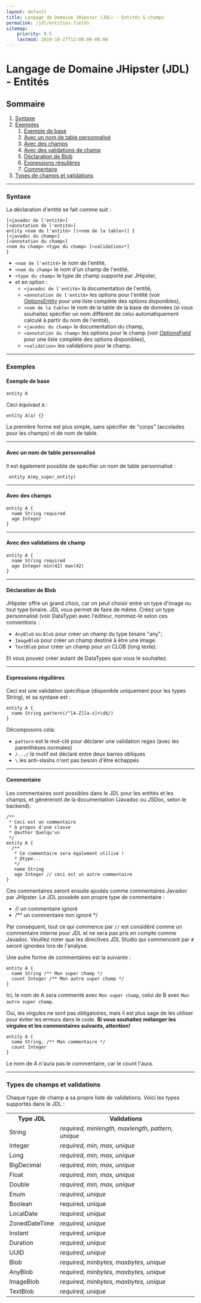 ```yaml
---
layout: default
title: Langage de Domaine JHipster (JDL) - Entités & champs
permalink: /jdl/entities-fields
sitemap:
    priority: 0.5
    lastmod: 2019-10-27T12:00:00-00:00
---
```


# <i class="fa fa-star"></i> Langage de Domaine JHipster (JDL) - Entités

## Sommaire

1. [Syntaxe](#syntaxe)
1. [Exemples](#exemples)
   1. [Exemple de base](#exemple-de-base)
   1. [Avec un nom de table personnalisé](#avec-un-nom-de-table-personnalisé)
   1. [Avec des champs](#avec-des-champs)
   1. [Avec des validations de champ](#avec-des-validations-de-champ)
   1. [Déclaration de Blob](#déclaration-de-blob)
   1. [Expressions régulières](#expressions-régulières)
   1. [Commentaire](#commentaire)
1. [Types de champs et validations](#types-de-champs-et-validations)

---

### Syntaxe

La déclaration d'entité se fait comme suit :
```
[<javadoc de l'entité>]
[<annotation de l'entité>]
entity <nom de l'entité> [(<nom de la table>)] {
[<javadoc du champ>]
[<annotation du champ>]
<nom du champ> <type du champ> [<validation>*]
}
```


  - `<nom de l'entité>` le nom de l'entité,
  - `<nom du champ>` le nom d'un champ de l'entité,
  - `<type du champ>` le type de champ supporté par JHipster,
  - et en option :
    - `<javadoc de l'entité>` la documentation de l'entité,
    - `<annotation de l'entité>` les options pour l'entité (voir [OptionsEntity][] pour une liste complète des options disponibles),
    - `<nom de la table>` le nom de la table de la base de données (si vous souhaitez spécifier un nom différent de celui automatiquement calculé à partir du nom de l'entité),
    - `<javadoc du champ>` la documentation du champ,
    - `<annotation du champ>` les options pour le champ (voir [OptionsField][] pour une liste complète des options disponibles),
    - `<validation>` les validations pour le champ.

---

### Exemples

#### Exemple de base

```jdl
entity A

```

Ceci équivaut à :

```jdl
entity A(a) {}
```

La première forme est plus simple, sans spécifier de "corps" (accolades pour les champs) ni de nom de table.

---

#### Avec un nom de table personnalisé

Il est également possible de spécifier un nom de table personnalisé :

```jdl
 entity A(my_super_entity)
```

---

#### Avec des champs

```jdl
entity A {
  name String required
  age Integer
}
```

---

#### Avec des validations de champ

```jdl
entity A {
  name String required
  age Integer min(42) max(42)
}
```

---

#### Déclaration de Blob

JHipster offre un grand choix, car on peut choisir entre un type d'image ou tout type binaire. JDL vous permet de faire de même.
Créez un type personnalisé (voir DataType) avec l'éditeur, nommez-le selon ces conventions :
  - `AnyBlob` ou `Blob`  pour créer un champ du type binaire "any";
  - `ImageBlob` pour créer un champ destiné à être une image.
  - `TextBlob` pour créer un champ pour un CLOB (long texte).

Et vous pouvez créer autant de DataTypes que vous le souhaitez.

---

#### Expressions régulières

Ceci est une validation spécifique (disponible uniquement pour les types String), et sa syntaxe est :

```jdl
entity A {
  name String pattern(/^[A-Z][a-z]+\d$/)
}
```

Décomposons cela:
  - `pattern` est le mot-clé pour déclarer une validation regex (avec les parenthèses normales)
  - `/.../` le motif est déclaré entre deux barres obliques
  - `\` les anti-slashs n'ont pas besoin d'être échappés

---

#### Commentaire

Les commentaires sont possibles dans le JDL pour les entités et les champs, et généreront de la documentation (Javadoc ou JSDoc, selon le backend).

```jdl
/**
 * Ceci est un commentaire
 * à propos d'une classe
 * @author Quelqu'un
 */
entity A {
  /**
   * Ce commentaire sera également utilisé !
   * @type...
   */
   name String
   age Integer // ceci est un autre commentaire
}

```

Ces commentaires seront ensuite ajoutés comme commentaires Javadoc par JHipster. Le JDL possède son propre type de commentaire :
  - // un commentaire ignoré
  - /** un commentaire non ignoré  */

Par conséquent, tout ce qui commence par `//` est considéré comme un commentaire interne pour JDL et ne sera pas pris en compte comme Javadoc.
Veuillez noter que les directives JDL Studio qui commencent par  `#` seront ignorées lors de l'analyse.

Une autre forme de commentaires est la suivante :
```
entity A {
  name String /** Mon super champ */
  count Integer /** Mon autre super champ */
}

```

Ici, le nom de A sera commenté avec `Mon super champ`, celui de B avec  `Mon autre super champ`.

Oui, les virgules ne sont pas obligatoires, mais il est plus sage de les utiliser pour éviter les erreurs dans le code.
**Si vous souhaitez mélanger les virgules et les commentaires suivants, attention!**
```
entity A {
  name String, /** Mon commentaire */
  count Integer
}
```
Le nom de A n'aura pas le commentaire, car le count l'aura.

---

### Types de champs et validations

Chaque type de champ a sa propre liste de validations. Voici les types supportés dans le JDL :

<table class="table table-striped table-responsive">
  <tr>
    <th>Type JDL</th>
    <th>Validations</th>
  </tr>
  <tr>
    <td>String</td>
    <td><dfn>required, minlength, maxlength, pattern, unique</dfn></td>
  </tr>
  <tr>
    <td>Integer</td>
    <td><dfn>required, min, max, unique</dfn></td>
  </tr>
  <tr>
    <td>Long</td>
    <td><dfn>required, min, max, unique</dfn></td>
  </tr>
  <tr>
    <td>BigDecimal</td>
    <td><dfn>required, min, max, unique</dfn></td>
  </tr>
  <tr>
    <td>Float</td>
    <td><dfn>required, min, max, unique</dfn></td>
  </tr>
  <tr>
    <td>Double</td>
    <td><dfn>required, min, max, unique</dfn></td>
  </tr>
  <tr>
    <td>Enum</td>
    <td><dfn>required, unique</dfn></td>
  </tr>
  <tr>
    <td>Boolean</td>
    <td>required, unique</td>
  </tr>
  <tr>
    <td>LocalDate</td>
    <td><dfn>required, unique</dfn></td>
  </tr>
  <tr>
    <td>ZonedDateTime</td>
    <td><dfn>required, unique</dfn></td>
  </tr>
  <tr>
    <td>Instant</td>
    <td><dfn>required, unique</dfn></td>
  </tr>
  <tr>
    <td>Duration</td>
    <td><dfn>required, unique</dfn></td>
  </tr>
  <tr>
    <td>UUID</td>
    <td><dfn>required, unique</dfn></td>
  </tr>
  <tr>
    <td>Blob</td>
    <td><dfn>required, minbytes, maxbytes, unique</dfn></td>
  </tr>
  <tr>
    <td>AnyBlob</td>
    <td><dfn>required, minbytes, maxbytes, unique</dfn></td>
  </tr>
  <tr>
    <td>ImageBlob</td>
    <td><dfn>required, minbytes, maxbytes, unique</dfn></td>
  </tr>
  <tr>
    <td>TextBlob</td>
    <td><dfn>required, unique</dfn></td>
  </tr>
</table>

[OptionsEntity]: options#entity-options "Options"
[OptionsField]: options#field-options "Options"
